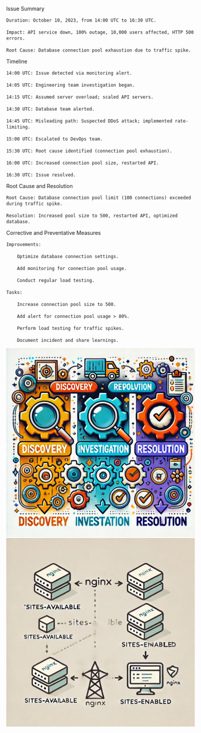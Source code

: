 Issue Summary

    Duration: October 10, 2023, from 14:00 UTC to 16:30 UTC.

    Impact: API service down, 100% outage, 10,000 users affected, HTTP 500 errors.

    Root Cause: Database connection pool exhaustion due to traffic spike.

Timeline

    14:00 UTC: Issue detected via monitoring alert.

    14:05 UTC: Engineering team investigation began.

    14:15 UTC: Assumed server overload; scaled API servers.

    14:30 UTC: Database team alerted.

    14:45 UTC: Misleading path: Suspected DDoS attack; implemented rate-limiting.

    15:00 UTC: Escalated to DevOps team.

    15:30 UTC: Root cause identified (connection pool exhaustion).

    16:00 UTC: Increased connection pool size, restarted API.

    16:30 UTC: Issue resolved.

Root Cause and Resolution

    Root Cause: Database connection pool limit (100 connections) exceeded during traffic spike.

    Resolution: Increased pool size to 500, restarted API, optimized database.

Corrective and Preventative Measures

    Improvements:

        Optimize database connection settings.

        Add monitoring for connection pool usage.

        Conduct regular load testing.

    Tasks:

        Increase connection pool size to 500.

        Add alert for connection pool usage > 80%.

        Perform load testing for traffic spikes.

        Document incident and share learnings.

![Postmortem Diagram](postmorterm_technical.webp)
![Postmortem Diagram](postmoterm_flow_chart.webp)
